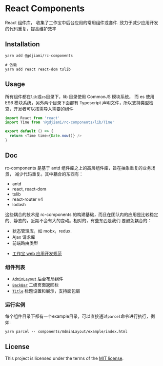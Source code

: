 # React Components

React 组件库， 收集了工作宝中后台应用的常用组件或套件. 致力于减少应用开发的代码重复，提高维护效率

## Installation

```shell
yarn add @gdjiami/rc-components

# 依赖
yarn add react react-dom tslib
```

## Usage

所有组件都在`lib`或`es`目录下，lib 目录使用 CommonJS 模块系统， 而 es 使用 ES6 模块系统，另外两个目录下面都有 Typescript 声明文件，所以支持类型检查，开发者可以按需导入需要的组件

```typescript
import React from 'react'
import Time from '@gdjiami/rc-components/lib/Time'

export default () => {
  return <Time time={Date.now()} />
}
```

## Doc

rc-components 是基于 antd 组件库之上的高层组件库，旨在抽象重复的业务场景， 减少代码重复。其中耦合的东西有：

- antd
- react, react-dom
- tslib
- react-router v4
- lodash

这些耦合的技术是 rc-components 的构建基础，而且在团队内的应用是比较稳定的、静态的，近期不会有大的变动。相对的，有些东西是我们
要避免耦合的：

- 状态管理库，如 mobx，redux.
- Ajax 请求库
- 前端路由类型

* [工作宝 web 应用开发规范](style-guide.md)

### 组件列表

- [`AdminLayout`](components/AdminLayout/README.md) 后台布局组件
- [`BackBar`](components/BackBar/README.md) 二级页面返回栏
- [`Title`](components/Title/README.md) 标题设置和展示，支持面包屑

### 运行实例

每个组件目录下都有一个example目录，可以直接通过`parcel`命令进行执行，例如:

```shell
yarn parcel -- components/AdminLayout/example/index.html
```


## License

This project is licensed under the terms of the
[MIT license](LICENSE).
